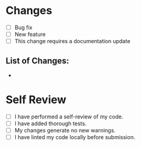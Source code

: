 # Changes 
- [ ] Bug fix
- [ ] New feature
- [ ] This change requires a documentation update

## List of Changes: 
- 


# Self Review
- [ ] I have performed a self-review of my code.
- [ ] I have added thorough tests.
- [ ] My changes generate no new warnings.
- [ ] I have linted my code locally before submission.
